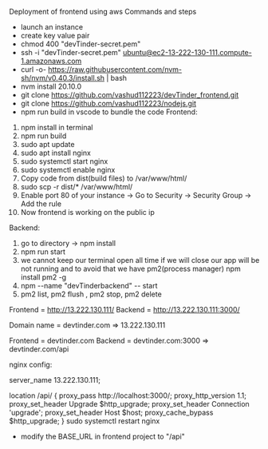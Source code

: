 Deployment of frontend using aws
Commands and steps
- launch an instance
- create key value pair
- chmod 400 "devTinder-secret.pem"
- ssh -i "devTinder-secret.pem" ubuntu@ec2-13-222-130-111.compute-1.amazonaws.com
- curl -o- https://raw.githubusercontent.com/nvm-sh/nvm/v0.40.3/install.sh | bash
- nvm install 20.10.0
- git clone https://github.com/vashud112223/devTinder_frontend.git
- git clone https://github.com/vashud112223/nodejs.git
- npm run build in vscode to bundle the code
Frontend: 
1. npm install in terminal
2. npm run build
3. sudo apt update
4. sudo apt install nginx
5. sudo systemctl start nginx
6. sudo systemctl enable nginx
7. Copy code from dist(build files) to /var/www/html/
8. sudo scp -r dist/* /var/www/html/
9. Enable port 80 of your instance -> Go to Security -> Security Group -> Add the rule
10. Now frontend is working on the public ip

Backend: 

1. go to directory -> npm install
2. npm run start
3. we cannot keep our terminal open all time if we will close our app will be not running and to avoid that we have pm2(process manager) npm install pm2 -g
4.  npm --name "devTinderbackend" -- start
5. pm2 list, pm2 flush <name>, pm2 stop, pm2 delete <name>

Frontend = http://13.222.130.111/
Backend = http://13.222.130.111:3000/

Domain name = devtinder.com => 13.222.130.111

Frontend = devtinder.com
Backend = devtinder.com:3000 => devtinder.com/api

nginx config:

server_name 13.222.130.111;

 location /api/ {
        proxy_pass http://localhost:3000/;
        proxy_http_version 1.1;
        proxy_set_header Upgrade $http_upgrade;
        proxy_set_header Connection 'upgrade';
        proxy_set_header Host $host;
        proxy_cache_bypass $http_upgrade;
    }
    sudo systemctl restart nginx

- modify the BASE_URL in frontend project to "/api"
